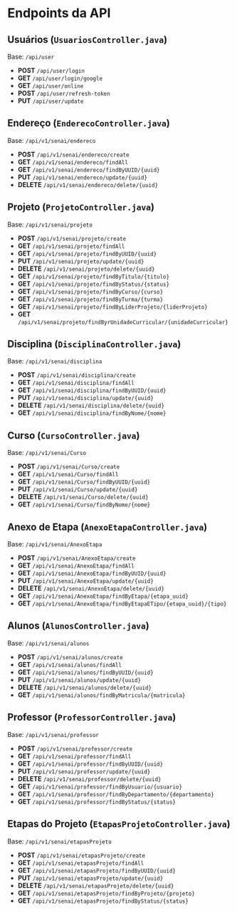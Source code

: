 # Endpoints da API

## Usuários (`UsuariosController.java`)
Base: `/api/user`
- **POST** `/api/user/login`
- **GET**  `/api/user/login/google`
- **GET**  `/api/user/online`
- **POST** `/api/user/refresh-token`
- **PUT**  `/api/user/update`

## Endereço (`EnderecoController.java`)
Base: `/api/v1/senai/endereco`
- **POST**   `/api/v1/senai/endereco/create`
- **GET**    `/api/v1/senai/endereco/findAll`
- **GET**    `/api/v1/senai/endereco/findByUUID/{uuid}`
- **PUT**    `/api/v1/senai/endereco/update/{uuid}`
- **DELETE** `/api/v1/senai/endereco/delete/{uuid}`

## Projeto (`ProjetoController.java`)
Base: `/api/v1/senai/projeto`
- **POST**   `/api/v1/senai/projeto/create`
- **GET**    `/api/v1/senai/projeto/findAll`
- **GET**    `/api/v1/senai/projeto/findByUUID/{uuid}`
- **PUT**    `/api/v1/senai/projeto/update/{uuid}`
- **DELETE** `/api/v1/senai/projeto/delete/{uuid}`
- **GET**    `/api/v1/senai/projeto/findByTitulo/{titulo}`
- **GET**    `/api/v1/senai/projeto/findByStatus/{status}`
- **GET**    `/api/v1/senai/projeto/findByCurso/{curso}`
- **GET**    `/api/v1/senai/projeto/findByTurma/{turma}`
- **GET**    `/api/v1/senai/projeto/findByLiderProjeto/{liderProjeto}`
- **GET**    `/api/v1/senai/projeto/findByrUnidadeCurricular/{unidadeCurricular}`

## Disciplina (`DisciplinaController.java`)
Base: `/api/v1/senai/disciplina`
- **POST**   `/api/v1/senai/disciplina/create`
- **GET**    `/api/v1/senai/disciplina/findAll`
- **GET**    `/api/v1/senai/disciplina/findByUUID/{uuid}`
- **PUT**    `/api/v1/senai/disciplina/update/{uuid}`
- **DELETE** `/api/v1/senai/disciplina/delete/{uuid}`
- **GET**    `/api/v1/senai/disciplina/findByNome/{nome}`

## Curso (`CursoController.java`)
Base: `/api/v1/senai/Curso`
- **POST**   `/api/v1/senai/Curso/create`
- **GET**    `/api/v1/senai/Curso/findAll`
- **GET**    `/api/v1/senai/Curso/findByUUID/{uuid}`
- **PUT**    `/api/v1/senai/Curso/update/{uuid}`
- **DELETE** `/api/v1/senai/Curso/delete/{uuid}`
- **GET**    `/api/v1/senai/Curso/findByNome/{nome}`

## Anexo de Etapa (`AnexoEtapaController.java`)
Base: `/api/v1/senai/AnexoEtapa`
- **POST**   `/api/v1/senai/AnexoEtapa/create`
- **GET**    `/api/v1/senai/AnexoEtapa/findAll`
- **GET**    `/api/v1/senai/AnexoEtapa/findByUUID/{uuid}`
- **PUT**    `/api/v1/senai/AnexoEtapa/update/{uuid}`
- **DELETE** `/api/v1/senai/AnexoEtapa/delete/{uuid}`
- **GET**    `/api/v1/senai/AnexoEtapa/findByEtapa/{etapa_uuid}`
- **GET**    `/api/v1/senai/AnexoEtapa/findByEtapaETipo/{etapa_uuid}/{tipo}`

## Alunos (`AlunosController.java`)
Base: `/api/v1/senai/alunos`
- **POST**   `/api/v1/senai/alunos/create`
- **GET**    `/api/v1/senai/alunos/findAll`
- **GET**    `/api/v1/senai/alunos/findByUUID/{uuid}`
- **PUT**    `/api/v1/senai/alunos/update/{uuid}`
- **DELETE** `/api/v1/senai/alunos/delete/{uuid}`
- **GET**    `/api/v1/senai/alunos/findByMatricula/{matricula}`

## Professor (`ProfessorController.java`)
Base: `/api/v1/senai/professor`
- **POST**   `/api/v1/senai/professor/create`
- **GET**    `/api/v1/senai/professor/findAll`
- **GET**    `/api/v1/senai/professor/findByUUID/{uuid}`
- **PUT**    `/api/v1/senai/professor/update/{uuid}`
- **DELETE** `/api/v1/senai/professor/delete/{uuid}`
- **GET**    `/api/v1/senai/professor/findByUsuario/{usuario}`
- **GET**    `/api/v1/senai/professor/findByDepartamento/{departamento}`
- **GET**    `/api/v1/senai/professor/findByStatus/{status}`

## Etapas do Projeto (`EtapasProjetoController.java`)
Base: `/api/v1/senai/etapasProjeto`
- **POST**   `/api/v1/senai/etapasProjeto/create`
- **GET**    `/api/v1/senai/etapasProjeto/findAll`
- **GET**    `/api/v1/senai/etapasProjeto/findByUUID/{uuid}`
- **PUT**    `/api/v1/senai/etapasProjeto/update/{uuid}`
- **DELETE** `/api/v1/senai/etapasProjeto/delete/{uuid}`
- **GET**    `/api/v1/senai/etapasProjeto/findByProjeto/{projeto}`
- **GET**    `/api/v1/senai/etapasProjeto/findByStatus/{status}`
